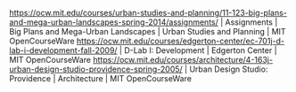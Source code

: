 https://ocw.mit.edu/courses/urban-studies-and-planning/11-123-big-plans-and-mega-urban-landscapes-spring-2014/assignments/ | Assignments | Big Plans and Mega-Urban Landscapes | Urban Studies and Planning | MIT OpenCourseWare
https://ocw.mit.edu/courses/edgerton-center/ec-701j-d-lab-i-development-fall-2009/ | D-Lab I: Development | Edgerton Center | MIT OpenCourseWare
https://ocw.mit.edu/courses/architecture/4-163j-urban-design-studio-providence-spring-2005/ | Urban Design Studio: Providence | Architecture | MIT OpenCourseWare